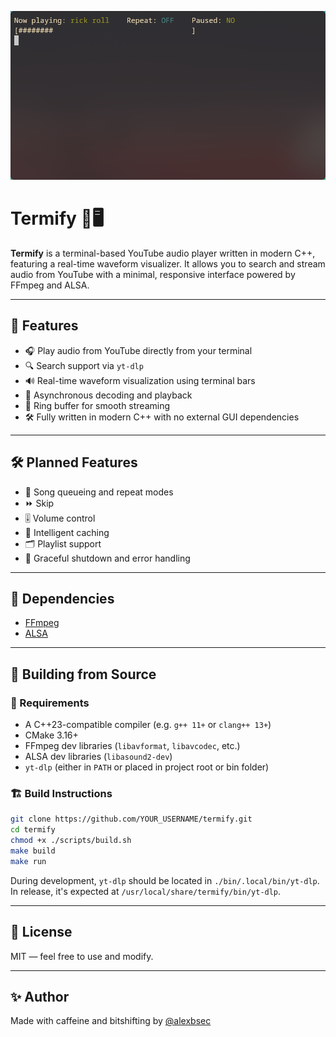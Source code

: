 ![Termify Screenshot](./assets/termify.png)
# Termify 🎵🖥️

**Termify** is a terminal-based YouTube audio player written in modern C++, featuring a real-time waveform visualizer. It allows you to search and stream audio from YouTube with a minimal, responsive interface powered by FFmpeg and ALSA.  

---

## 🚀 Features

- 🎧 Play audio from YouTube directly from your terminal
- 🔍 Search support via `yt-dlp`
- 🔊 Real-time waveform visualization using terminal bars
- 🧵 Asynchronous decoding and playback
- 💾 Ring buffer for smooth streaming
- 🛠️ Fully written in modern C++ with no external GUI dependencies

---

## 🛠️ Planned Features

- 🎵 Song queueing and repeat modes
- ⏩ Skip 
- 🎚️ Volume control
- 🧠 Intelligent caching
- 🗂 Playlist support
- 🧼 Graceful shutdown and error handling

---

## 🧪 Dependencies

- [FFmpeg](https://ffmpeg.org)
- [ALSA](https://alsa-project.org)

---

## 🧱 Building from Source

### 🔧 Requirements

- A C++23-compatible compiler (e.g. `g++ 11+` or `clang++ 13+`)
- CMake 3.16+
- FFmpeg dev libraries (`libavformat`, `libavcodec`, etc.)
- ALSA dev libraries (`libasound2-dev`)
- `yt-dlp` (either in `PATH` or placed in project root or bin folder)

### 🏗️ Build Instructions

```bash
git clone https://github.com/YOUR_USERNAME/termify.git
cd termify
chmod +x ./scripts/build.sh
make build
make run
```

During development, `yt-dlp` should be located in `./bin/.local/bin/yt-dlp`.  
In release, it's expected at `/usr/local/share/termify/bin/yt-dlp`.

---

## 🧠 License

MIT — feel free to use and modify.

---

## ✨ Author

Made with caffeine and bitshifting by [@alexbsec](https://github.com/alexbsec)
